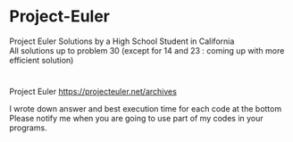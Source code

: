 # Project-Euler
Project Euler Solutions by a High School Student in California  
All solutions up to problem 30 (except for 14 and 23 : coming up with more efficient solution)  
#  
  
Project Euler https://projecteuler.net/archives  
  
I wrote down answer and best execution time for each code at the bottom  
Please notify me when you are going to use part of my codes in your programs.
